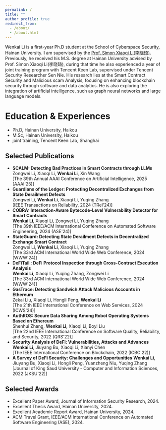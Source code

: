 ```yaml
---
permalink: /
title: ""
author_profile: true
redirect_from: 
  - /about/
  - /about.html
---
```

 
Wenkai Li is a first-year Ph.D student at the School of Cyberspace Security, Hainan University. I am supervised by the [Prof. Simon Xiaoqi Li(李晓琦)](https://csxqli.github.io/). Previously, he received his M.S. degree at Hainan University advised by Prof. Simon Xiaoqi Li(李晓琦), during that time he also experienced a year of joint training program with Tencent Keen Lab, supervised under Tencent Security Researcher Sen Nie. His research lies at the Smart Contract Security and Malicious scam Analysis, focusing on enhancing blockchain security through software and data analytics. He is also exploring the integration of artificial intelligence, such as graph neural networks and large language models.

Education & Experiences
======
+ Ph.D, Hainan University, Haikou
+ M.Sc, Hainan University, Haikou
+ joint training, Tencent Keen Lab, Shanghai

Selected Publications
------
+ **SCALM: Detecting Bad Practices in Smart Contracts through LLMs**  
Zongwei Li, Xiaoqi Li, **Wenkai Li**, Xin Wang  
[The 39th Annual AAAI Conference on Artificial Intelligence, 2025 (AAAI'25)]
+ **Guardians of the Ledger: Protecting Decentralized Exchanges from State Derailment Defects**  
Zongwei Li, **Wenkai Li**, Xiaoqi Li, Yuqing Zhang  
[IEEE Transactions on Reliability, 2024 (TRel'24)]  
+ **COBRA: Interaction-Aware Bytecode-Level Vulnerability Detector for Smart Contracts**  
**Wenkai Li**, Xiaoqi Li, Zongwei Li, Yuqing Zhang  
[The 39th IEEE/ACM International Conference on Automated Software Engineering, 2024 (ASE'24)]  
+ **StateGuard: Detecting State Derailment Defects in Decentralized Exchange Smart Contract**  
Zongwei Li, **Wenkai Li**, Xiaoqi Li, Yuqing Zhang  
[The 33rd ACM International World Wide Web Conference, 2024 (WWW'24)]  
+ **DeFiTail : DeFi Protocol Inspection through Cross-Contract Execution Analysis**  
**Wenkai Li**, Xiaoqi Li, Yuqing Zhang, Zongwei Li  
[The 33rd ACM International World Wide Web Conference, 2024 (WWW'24)]  
+ **GasTrace: Detecting Sandwich Attack Malicious Accounts in Ethereum**  
Zekai Liu, Xiaoqi Li, Hongli Peng, **Wenkai Li**  
[The 21th IEEE International Conference on Web Services, 2024 (ICWS'24)]  
+ **AuthROS: Secure Data Sharing Among Robot Operating Systems Based on Ethereum**  
Shenhui Zhang, **Wenkai Li**, Xiaoqi Li, Boyi Liu  
[The 22nd IEEE International Conference on Software Quality, Reliability, and Security, 2022 (QRS'22)]  
+ **Security Analysis of DeFi: Vulnerabilities, Attacks and Advances**  
**Wenkai Li**, Jiuyang Bu, Xiaoqi Li, Xianyi Chen  
[The IEEE International Conference on Blockchain, 2022 (ICBC'22)]  
+ **A Survey of DeFi Security: Challenges and Opportunities**
**Wenkai Li**, Jiuyang Bu, Xiaoqi Li, Hongli Peng, Yuanzheng Niu, Yuqing Zhang  
[Journal of King Saud University - Computer and Information Sciences, 2022 (JKSU'22)]  

Selected Awards
------
+ Excellent Paper Award, Journal of Information Security Research, 2024.
+ Excellent Thesis Award, Hainan University, 2024.
+ Excellent Academic Report Award, Hainan University, 2024.
+ ACM Travel Grant, IEEE/ACM International Conference on Automated Software Engineering (ASE), 2024.

